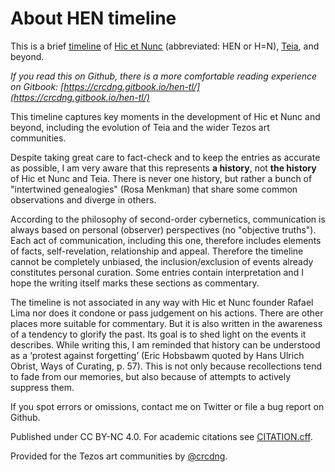 # About HEN timeline

This is a brief [timeline](timeline.md) of [Hic et Nunc](https://web.archive.org/web/20211107123525/https://www.hicetnunc.xyz/) (abbreviated: HEN or H=N), [Teia](https://teia.art/), and beyond.

*If you read this on Github, there is a more comfortable reading experience on Gitbook: [https://crcdng.gitbook.io/hen-tl/](https://crcdng.gitbook.io/hen-tl/)*

This timeline captures key moments in the development of Hic et Nunc and beyond, including the evolution of Teia and the wider Tezos art communities.

Despite taking great care to fact-check and to keep the entries as accurate as possible, I am very aware that this represents **a history**, not **the history** of Hic et Nunc and Teia. There is never one history, but rather a bunch of "intertwined genealogies" (Rosa Menkman) that share some common observations and diverge in others. 

According to the philosophy of second-order cybernetics, communication is always based on personal (observer) perspectives (no "objective truths"). Each act of communication, including this one, therefore includes elements of facts, self-revelation, relationship and appeal. Therefore the timeline cannot be completely unbiased, the inclusion/exclusion of events already constitutes personal curation. Some entries contain interpretation and I hope the writing itself marks these sections as commentary.  

The timeline is not associated in any way with Hic et Nunc founder Rafael Lima nor does it condone or pass judgement on his actions. There are other places more suitable for commentary. But it is also written in the awareness of a tendency to glorify the past. Its goal is to shed light on the events it describes. While writing this, I am reminded that history can be understood as a ‘protest against forgetting’ (Eric Hobsbawm quoted by Hans Ulrich Obrist, Ways of Curating, p. 57). This is not only because recollections tend to fade from our memories, but also because of attempts to actively suppress them.  

If you spot errors or omissions, contact me on Twitter or file a bug report on Github.

Published under CC BY-NC 4.0. For academic citations see [CITATION.cff](CITATION.cff).

Provided for the Tezos art communities by [@crcdng](https://twitter.com/crcdng).
